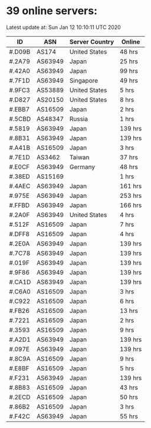 # 39 online servers:

Latest update at: Sun Jan 12 10:10:11 UTC 2020

| ID | ASN | Server Country | Online |
| -- | --- | -------------- | ------ |
| #.D09B | AS174 | United States | 48 hrs |
| #.2A79 | AS63949 | Japan | 25 hrs |
| #.42A0 | AS63949 | Japan | 99 hrs |
| #.7F1D | AS63949 | Singapore | 49 hrs |
| #.9FC3 | AS53889 | United States | 5 hrs |
| #.D827 | AS20150 | United States | 8 hrs |
| #.EBB7 | AS16509 | Japan | 2 hrs |
| #.5CBD | AS48347 | Russia | 1 hrs |
| #.5819 | AS63949 | Japan | 139 hrs |
| #.8B31 | AS63949 | Japan | 139 hrs |
| #.A41B | AS16509 | Japan | 3 hrs |
| #.7E1D | AS3462 | Taiwan | 37 hrs |
| #.E0CF | AS63949 | Germany | 48 hrs |
| #.38ED | AS15169 |  | 1 hrs |
| #.4AEC | AS63949 | Japan | 161 hrs |
| #.975E | AS63949 | Japan | 253 hrs |
| #.FFBD | AS63949 | Japan | 166 hrs |
| #.2A0F | AS63949 | United States | 4 hrs |
| #.512F | AS16509 | Japan | 7 hrs |
| #.DFF8 | AS16509 | Japan | 4 hrs |
| #.2E0A | AS63949 | Japan | 139 hrs |
| #.7C78 | AS63949 | Japan | 139 hrs |
| #.019F | AS63949 | Japan | 139 hrs |
| #.9F86 | AS63949 | Japan | 139 hrs |
| #.CA1D | AS63949 | Japan | 139 hrs |
| #.C6A0 | AS16509 | Japan | 3 hrs |
| #.C922 | AS16509 | Japan | 6 hrs |
| #.FB26 | AS16509 | Japan | 13 hrs |
| #.7221 | AS16509 | Japan | 2 hrs |
| #.3593 | AS16509 | Japan | 9 hrs |
| #.A2D1 | AS63949 | Japan | 139 hrs |
| #.097E | AS63949 | Japan | 139 hrs |
| #.8C9A | AS16509 | Japan | 9 hrs |
| #.E8BF | AS16509 | Japan | 5 hrs |
| #.F231 | AS63949 | Japan | 139 hrs |
| #.8B83 | AS16509 | Japan | 43 hrs |
| #.2ECD | AS16509 | Japan | 50 hrs |
| #.86B2 | AS16509 | Japan | 3 hrs |
| #.F42C | AS63949 | Japan | 55 hrs |

